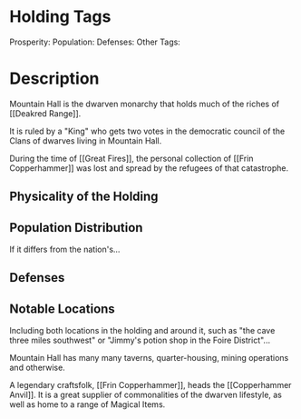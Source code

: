 # Holding Tags
Prosperity:
Population:
Defenses:
Other Tags:

# Description
Mountain Hall is the dwarven monarchy that holds much of the riches of [[Deakred Range]].

It is ruled by a "King" who gets two votes in the democratic council of the Clans of dwarves living in Mountain Hall.

During the time of [[Great Fires]], the personal collection of [[Frin Copperhammer]] was lost and spread by the refugees of that catastrophe.

## Physicality of the Holding

## Population Distribution
If it differs from the nation's...

## Defenses

## Notable Locations
Including both locations in the holding and around it, such as "the cave three miles southwest" or "Jimmy's potion shop in the Foire District"...

Mountain Hall has many many taverns, quarter-housing, mining operations and otherwise. 

A legendary craftsfolk, [[Frin Copperhammer]], heads the [[Copperhammer Anvil]]. It is a great supplier of commonalities of the dwarven lifestyle, as well as home to a range of Magical Items.


